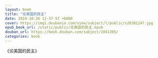 ```yaml
---
layout: book
title: "论美国的民主"
date: 2019-10-26 12-37-57 +0800
cover: https://img1.doubanio.com/view/subject/l/public/s26301247.jpg
epub_book_url: /static/public/论美国的民主.epub
douban_url: https://book.douban.com/subject/1041385/
categories: book
---
```


《论美国的民主》